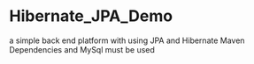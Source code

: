 # Hibernate_JPA_Demo
a simple back end platform with using JPA and Hibernate
Maven Dependencies and MySql must be used
